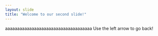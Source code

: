 ```yaml
---
layout: slide
title: "Welcome to our second slide!"
---
```

aaaaaaaaaaaaaaaaaaaaaaaaaaaaaaaaaaaa
Use the left arrow to go back!
